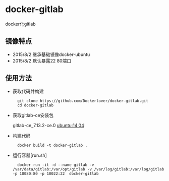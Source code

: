 # docker-gitlab

docker化gitlab

## 镜像特点

- 2015/8/2 继承基础镜像docker-ubuntu
- 2015/8/2 默认暴露22 80端口

## 使用方法

- 获取代码并构建

        git clone https://github.com/Dockerlover/docker-gitlab.git
        cd docker-gitlab

- 获取gitlab-ce安装包

    gitlab-ce_7.13.2-ce.0 [ubuntu:14.04](https://packages.gitlab.com/gitlab/gitlab-ce/packages/ubuntu/trusty/gitlab-ce_7.13.2-ce.0_amd64.deb/download)

  
- 构建代码

        docker build -t docker-gitlab .

- 运行容器[run.sh]

        docker run -it -d --name gitlab -v /var/data/gitlab:/var/opt/gitlab -v /var/log/gitlab:/var/log/gitlab -p 10080:80 -p 10022:22  docker-gitlab
